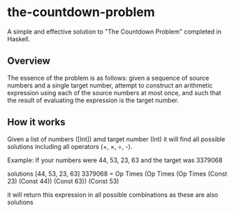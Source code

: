# the-countdown-problem
A simple and effective solution to "The Countdown Problem" completed in Haskell.

## Overview
The essence of the problem is as follows: given a sequence of source numbers and a single target number, attempt to construct an arithmetic expression using each of the source numbers at most once, and such that the result of evaluating the expression is the target number.

## How it works
Given a list of numbers ([Int]) amd target number (Int) it will find all possible solutions including all operators (+, ×, ÷, -).


Example: If your numbers were 44, 53, 23, 63 and the target was 3379068

solutions [44, 53, 23, 63] 3379068 = Op Times (Op Times (Op Times (Const 23) (Const 44)) (Const 63)) (Const 53)

it will return this expression in all possible combinations as these are also solutions
